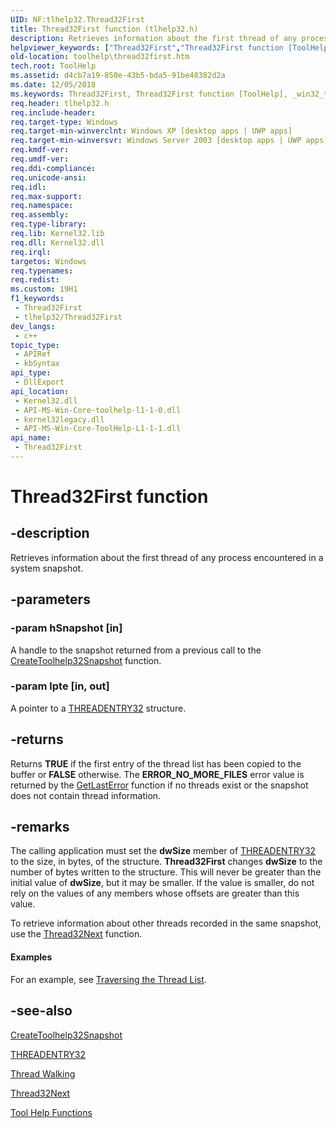 ```yaml
---
UID: NF:tlhelp32.Thread32First
title: Thread32First function (tlhelp32.h)
description: Retrieves information about the first thread of any process encountered in a system snapshot.
helpviewer_keywords: ["Thread32First","Thread32First function [ToolHelp]","_win32_thread32first","base.thread32first","tlhelp32/Thread32First","toolhelp.thread32first"]
old-location: toolhelp\thread32first.htm
tech.root: ToolHelp
ms.assetid: d4cb7a19-850e-43b5-bda5-91be48382d2a
ms.date: 12/05/2018
ms.keywords: Thread32First, Thread32First function [ToolHelp], _win32_thread32first, base.thread32first, tlhelp32/Thread32First, toolhelp.thread32first
req.header: tlhelp32.h
req.include-header: 
req.target-type: Windows
req.target-min-winverclnt: Windows XP [desktop apps | UWP apps]
req.target-min-winversvr: Windows Server 2003 [desktop apps | UWP apps]
req.kmdf-ver: 
req.umdf-ver: 
req.ddi-compliance: 
req.unicode-ansi: 
req.idl: 
req.max-support: 
req.namespace: 
req.assembly: 
req.type-library: 
req.lib: Kernel32.lib
req.dll: Kernel32.dll
req.irql: 
targetos: Windows
req.typenames: 
req.redist: 
ms.custom: 19H1
f1_keywords:
 - Thread32First
 - tlhelp32/Thread32First
dev_langs:
 - c++
topic_type:
 - APIRef
 - kbSyntax
api_type:
 - DllExport
api_location:
 - Kernel32.dll
 - API-MS-Win-Core-toolhelp-l1-1-0.dll
 - kernel32legacy.dll
 - API-MS-Win-Core-ToolHelp-L1-1-1.dll
api_name:
 - Thread32First
---
```


# Thread32First function


## -description

Retrieves information about the first thread of any process encountered in a system snapshot.

## -parameters

### -param hSnapshot [in]

A handle to the snapshot returned from a previous call to the 
<a href="/windows/desktop/api/tlhelp32/nf-tlhelp32-createtoolhelp32snapshot">CreateToolhelp32Snapshot</a> function.

### -param lpte [in, out]

A pointer to a 
<a href="/windows/desktop/api/tlhelp32/ns-tlhelp32-threadentry32">THREADENTRY32</a> structure.

## -returns

Returns <b>TRUE</b> if the first entry of the thread list has been copied to the buffer or <b>FALSE</b> otherwise. The <b>ERROR_NO_MORE_FILES</b> error value is returned by the 
<a href="/windows/desktop/api/errhandlingapi/nf-errhandlingapi-getlasterror">GetLastError</a> function if no threads exist or the snapshot does not contain thread information.

## -remarks

The calling application must set the <b>dwSize</b> member of 
<a href="/windows/desktop/api/tlhelp32/ns-tlhelp32-threadentry32">THREADENTRY32</a> to the size, in bytes, of the structure. 
<b>Thread32First</b> changes <b>dwSize</b> to the number of bytes written to the structure. This will never be greater than the initial value of <b>dwSize</b>, but it may be smaller. If the value is smaller, do not rely on the values of any members whose offsets are greater than this value.

To retrieve information about other threads recorded in the same snapshot, use the 
<a href="/windows/desktop/api/tlhelp32/nf-tlhelp32-thread32next">Thread32Next</a> function.


#### Examples

For an example, see 
<a href="/windows/desktop/ToolHelp/traversing-the-thread-list">Traversing the Thread List</a>.

<div class="code"></div>

## -see-also

<a href="/windows/desktop/api/tlhelp32/nf-tlhelp32-createtoolhelp32snapshot">CreateToolhelp32Snapshot</a>



<a href="/windows/desktop/api/tlhelp32/ns-tlhelp32-threadentry32">THREADENTRY32</a>



<a href="/windows/desktop/ToolHelp/thread-walking">Thread Walking</a>



<a href="/windows/desktop/api/tlhelp32/nf-tlhelp32-thread32next">Thread32Next</a>



<a href="/windows/desktop/ToolHelp/tool-help-functions">Tool Help Functions</a>